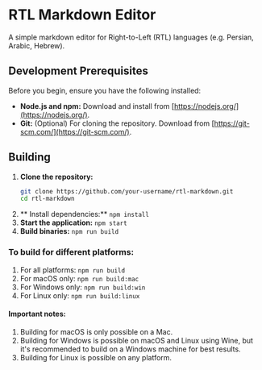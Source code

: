 # RTL Markdown Editor

A simple markdown editor for Right-to-Left (RTL) languages (e.g. Persian, Arabic, Hebrew).

## Development Prerequisites

Before you begin, ensure you have the following installed:

- **Node.js and npm:** Download and install from [https://nodejs.org/](https://nodejs.org/).
- **Git:** (Optional) For cloning the repository. Download from [https://git-scm.com/](https://git-scm.com/).

## Building

1. **Clone the repository:**
   ```bash
   git clone https://github.com/your-username/rtl-markdown.git
   cd rtl-markdown
   ```
2. ** Install dependencies:**
  `npm install`
3. **Start the application:**
  `npm start`
4. **Build binaries:**
  `npm run build`

### To build for different platforms:

1. For all platforms: `npm run build`
2. For macOS only: `npm run build:mac`
3. For Windows only: `npm run build:win`
4. For Linux only: `npm run build:linux`

#### Important notes:

1. Building for macOS is only possible on a Mac.
2. Building for Windows is possible on macOS and Linux using Wine, but it's recommended to build on a Windows machine for best results.
3. Building for Linux is possible on any platform.